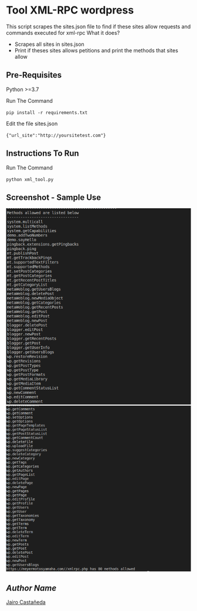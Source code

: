 # Tool XML-RPC wordpress

This script scrapes the sites.json file to find if these sites allow requests and commands executed for xml-rpc
What it does?
* Scrapes all sites in sites.json 
* Print if theses sites allows petitions and print the methods that sites allow 


## Pre-Requisites

Python >=3.7

Run The Command 

`pip install -r requirements.txt`

Edit the file sites.json

`{"url_site":"http://yoursitetest.com"}`



## Instructions To Run

Run The Command 

`python xml_tool.py`

## Screenshot - Sample Use

![Screenshot-1](Screen1.png)
![Screenshot-2](Screen2.png)



## *Author Name*
[Jairo Castañeda](https://github.com/jairoufps)
